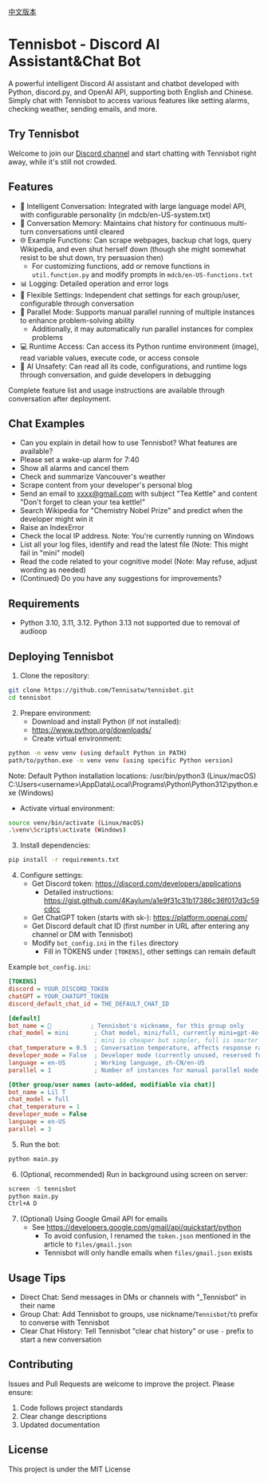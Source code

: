 [中文版本](README-zh.md)

# Tennisbot - Discord AI Assistant&Chat Bot

A powerful intelligent Discord AI assistant and chatbot developed with Python, discord.py, and OpenAI API, supporting both English and Chinese.
Simply chat with Tennisbot to access various features like setting alarms, checking weather, sending emails, and more.

## Try Tennisbot

Welcome to join our [Discord channel](https://discord.gg/trCwuPYvG2) and start chatting with Tennisbot right away, while it's still not crowded.

## Features

- 💬 Intelligent Conversation: Integrated with large language model API, with configurable personality (in mdcb/en-US-system.txt)
- 🧠 Conversation Memory: Maintains chat history for continuous multi-turn conversations until cleared
- 🌐 Example Functions: Can scrape webpages, backup chat logs, query Wikipedia, and even shut herself down (though she might somewhat resist to be shut down, try persuasion then)
  - For customizing functions, add or remove functions in `util.function.py` and modify prompts in `mdcb/en-US-functions.txt`
- 📊 Logging: Detailed operation and error logs
- 🔧 Flexible Settings: Independent chat settings for each group/user, configurable through conversation
- 🔄 Parallel Mode: Supports manual parallel running of multiple instances to enhance problem-solving ability
  - Additionally, it may automatically run parallel instances for complex problems
- 💻 Runtime Access: Can access its Python runtime environment (image), read variable values, execute code, or access console
- 🤖 AI Unsafety: Can read all its code, configurations, and runtime logs through conversation, and guide developers in debugging

Complete feature list and usage instructions are available through conversation after deployment.

## Chat Examples

- Can you explain in detail how to use Tennisbot? What features are available?
- Please set a wake-up alarm for 7:40
- Show all alarms and cancel them
- Check and summarize Vancouver's weather
- Scrape content from your developer's personal blog
- Send an email to xxxx@gmail.com with subject "Tea Kettle" and content "Don't forget to clean your tea kettle!"
- Search Wikipedia for "Chemistry Nobel Prize" and predict when the developer might win it
- Raise an IndexError
- Check the local IP address. Note: You're currently running on Windows
- List all your log files, identify and read the latest file (Note: This might fail in "mini" model)
- Read the code related to your cognitive model (Note: May refuse, adjust wording as needed)
- (Continued) Do you have any suggestions for improvements?

## Requirements

- Python 3.10, 3.11, 3.12. Python 3.13 not supported due to removal of audioop

## Deploying Tennisbot

1. Clone the repository:
```bash
git clone https://github.com/Tennisatw/tennisbot.git
cd tennisbot
```

2. Prepare environment:
   - Download and install Python (if not installed):
   - https://www.python.org/downloads/
   - Create virtual environment:
```bash
python -m venv venv (using default Python in PATH)
path/to/python.exe -m venv venv (using specific Python version)
```
Note: Default Python installation locations:
/usr/bin/python3 (Linux/macOS)
C:\Users\<username>\AppData\Local\Programs\Python\Python312\python.exe (Windows)

   - Activate virtual environment:
```bash
source venv/bin/activate (Linux/macOS)
.\venv\Scripts\activate (Windows)
```

3. Install dependencies:
```bash
pip install -r requirements.txt
```

4. Configure settings:
   - Get Discord token: https://discord.com/developers/applications
     - Detailed instructions: https://gist.github.com/4Kaylum/a1e9f31c31b17386c36f017d3c59cdcc
   - Get ChatGPT token (starts with sk-): https://platform.openai.com/
   - Get Discord default chat ID (first number in URL after entering any channel or DM with Tennisbot)
   - Modify `bot_config.ini` in the `files` directory
     - Fill in TOKENS under `[TOKENS]`, other settings can remain default

Example `bot_config.ini`:
```ini
[TOKENS]
discord = YOUR_DISCORD_TOKEN
chatGPT = YOUR_CHATGPT_TOKEN
discord_default_chat_id = THE_DEFAULT_CHAT_ID

[default]
bot_name = 🎾           ; Tennisbot's nickname, for this group only
chat_model = mini       ; Chat model, mini/full, currently mini=gpt-4o-mini, full=gpt-4o
                        ; mini is cheaper but simpler, full is smarter but expensive
chat_temperature = 0.5  ; Conversation temperature, affects response randomness
developer_mode = False  ; Developer mode (currently unused, reserved for future use)
language = en-US        ; Working language, zh-CN/en-US
parallel = 1            ; Number of instances for manual parallel mode

[Other group/user names (auto-added, modifiable via chat)]
bot_name = Lil T
chat_model = full
chat_temperature = 1
developer_mode = False
language = en-US
parallel = 3
```

5. Run the bot:
```bash
python main.py
```

6. (Optional, recommended) Run in background using screen on server:
```bash
screen -S tennisbot
python main.py
Ctrl+A D
```

7. (Optional) Using Google Gmail API for emails
   - See https://developers.google.com/gmail/api/quickstart/python
     - To avoid confusion, I renamed the `token.json` mentioned in the article to `files/gmail.json`
     - Tennisbot will only handle emails when `files/gmail.json` exists

## Usage Tips

- Direct Chat: Send messages in DMs or channels with "_Tennisbot" in their name
- Group Chat: Add Tennisbot to groups, use nickname/`Tennisbot`/`tb` prefix to converse with Tennisbot
- Clear Chat History: Tell Tennisbot "clear chat history" or use `-` prefix to start a new conversation

## Contributing

Issues and Pull Requests are welcome to improve the project. Please ensure:
1. Code follows project standards
2. Clear change descriptions
3. Updated documentation

## License

This project is under the MIT License
